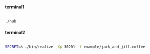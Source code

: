 #### terminal1

```bash

./hub

```

#### terminal2

```bash

SECRET=∆ ./bin/realize -Xp 30201 -f example/jack_and_jill.coffee

```
